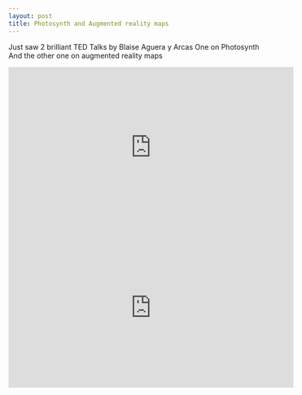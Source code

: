 ```yaml
---
layout: post
title: Photosynth and Augmented reality maps
---
```


Just saw 2 brilliant TED Talks by Blaise Aguera y Arcas One on Photosynth And the other one on augmented reality maps

<iframe src="http://embed.ted.com/talks/blaise_aguera.html" width="560" height="315" frameborder="0" scrolling="no" webkitAllowFullScreen mozallowfullscreen allowFullScreen></iframe>

<iframe src="http://embed.ted.com/talks/blaise_aguera_y_arcas_demos_photosynth.html" width="560" height="315" frameborder="0" scrolling="no" webkitAllowFullScreen mozallowfullscreen allowFullScreen></iframe>
